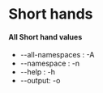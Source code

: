 # Short hands

#### All Short hand values
- --all-namespaces : -A
- --namespace : -n 
- --help : -h
- --output: -o